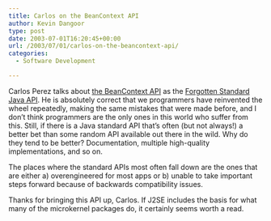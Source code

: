 ```yaml
---
title: Carlos on the BeanContext API
author: Kevin Dangoor
type: post
date: 2003-07-01T16:20:45+00:00
url: /2003/07/01/carlos-on-the-beancontext-api/
categories:
  - Software Development

---
```

Carlos Perez talks about [the BeanContext API][1] as the [Forgotten Standard Java API][2]. He is absolutely correct that we programmers have reinvented the wheel repeatedly, making the same mistakes that were made before, and I don&#8217;t think programmers are the only ones in this world who suffer from this. Still, if there is a Java standard API that&#8217;s often (but not always!) a better bet than some random API available out there in the wild. Why do they tend to be better? Documentation, multiple high-quality implementations, and so on.

The places where the standard APIs most often fall down are the ones that are either a) overengineered for most apps or b) unable to take important steps forward because of backwards compatibility issues.

Thanks for bringing this API up, Carlos. If J2SE includes the basis for what many of the microkernel packages do, it certainly seems worth a read.

 [1]: http://developer.java.sun.com/developer/technicalArticles/jbeans/BeanContext/
 [2]: http://www.freeroller.net/page/ceperez/20030701#the_forgotten_standard_java_api "::Manageability::"